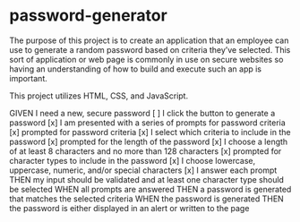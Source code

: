 # password-generator

The purpose of this project is to create an application that an employee can use to generate a random password based on criteria they’ve selected. This sort of application or web page is commonly in use on secure websites so having an understanding of how to build and execute such an app is important.

This project utilizes HTML, CSS, and JavaScript.

GIVEN I need a new, secure password
[ ] I click the button to generate a password
[x] I am presented with a series of prompts for password criteria
[x] prompted for password criteria
[x] I select which criteria to include in the password
[x] prompted for the length of the password
[x] I choose a length of at least 8 characters and no more than 128 characters
[x] prompted for character types to include in the password
[x] I choose lowercase, uppercase, numeric, and/or special characters
[x] I answer each prompt
THEN my input should be validated and at least one character type should be selected
WHEN all prompts are answered
THEN a password is generated that matches the selected criteria
WHEN the password is generated
THEN the password is either displayed in an alert or written to the page